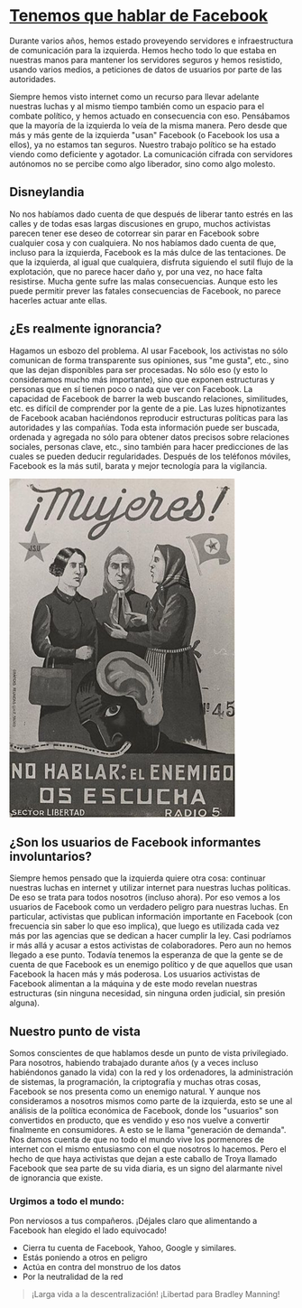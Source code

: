 # [Tenemos que hablar de Facebook](http://nadir.org/txt/Tenemos_que_hablar_de_Facebook.html)

Durante varios años, hemos estado proveyendo servidores e infraestructura de comunicación para la izquierda. Hemos hecho todo lo que estaba en nuestras manos para mantener los servidores seguros y hemos resistido, usando varios medios, a peticiones de datos de usuarios por parte de las autoridades.

Siempre hemos visto internet como un recurso para llevar adelante nuestras luchas y al mismo tiempo también como un espacio para el combate político, y hemos actuado en consecuencia con eso. Pensábamos que la mayoría de la izquierda lo veía de la misma manera. Pero desde que más y más gente de la izquierda "usan" Facebook (o Facebook los usa a ellos), ya no estamos tan seguros. Nuestro trabajo político se ha estado viendo como deficiente y agotador. La comunicación cifrada con servidores autónomos no se percibe como algo liberador, sino como algo molesto.

## Disneylandia

No nos habíamos dado cuenta de que después de liberar tanto estrés en las calles y de todas esas largas discusiones en grupo, muchos activistas parecen tener ese deseo de cotorrear sin parar en Facebook sobre cualquier cosa y con cualquiera. No nos habíamos dado cuenta de que, incluso para la izquierda, Facebook es la más dulce de las tentaciones. De que la izquierda, al igual que cualquiera, disfruta siguiendo el sutil flujo de la explotación, que no parece hacer daño y, por una vez, no hace falta resistirse. Mucha gente sufre las malas consecuencias. Aunque esto les puede permitir prever las fatales consecuencias de Facebook, no parece hacerles actuar ante ellas.

## ¿Es realmente ignorancia?

Hagamos un esbozo del problema. Al usar Facebook, los activistas no sólo comunican de forma transparente sus opiniones, sus "me gusta", etc., sino que las dejan disponibles para ser procesadas. No sólo eso (y esto lo consideramos mucho más importante), sino que exponen estructuras y personas que en sí tienen poco o nada que ver con Facebook. La capacidad de Facebook de barrer la web buscando relaciones, similitudes, etc. es difícil de comprender por la gente de a pie. Las luzes hipnotizantes de Facebook acaban haciéndonos reproducir estructuras políticas para las autoridades y las compañías. Toda esta información puede ser buscada, ordenada y agregada no sólo para obtener datos precisos sobre relaciones sociales, personas clave, etc., sino también para hacer predicciones de las cuales se pueden deducir regularidades. Después de los teléfonos móviles, Facebook es la más sutil, barata y mejor tecnología para la vigilancia.

![No hablar, el enemigo os escucha](img/no_hablar_el_enemigo_os_escucha.png)

## ¿Son los usuarios de Facebook informantes involuntarios?

Siempre hemos pensado que la izquierda quiere otra cosa: continuar nuestras luchas en internet y utilizar internet para nuestras luchas políticas. De eso se trata para todos nosotros (incluso ahora). Por eso vemos a los usuarios de Facebook como un verdadero peligro para nuestras luchas. En particular, activistas que publican información importante en Facebook (con frecuencia sin saber lo que eso implica), que luego es utilizada cada vez más por las agencias que se dedican a hacer cumplir la ley. Casi podríamos ir más allá y acusar a estos activistas de colaboradores. Pero aun no hemos llegado a ese punto. Todavía tenemos la esperanza de que la gente se de cuenta de que Facebook es un enemigo político y de que aquellos que usan Facebook la hacen más y más poderosa. Los usuarios activistas de Facebook alimentan a la máquina y de este modo revelan nuestras estructuras (sin ninguna necesidad, sin ninguna orden judicial, sin presión alguna).

## Nuestro punto de vista

Somos conscientes de que hablamos desde un punto de vista privilegiado. Para nosotros, habiendo trabajado durante años (y a veces incluso habiéndonos ganado la vida) con la red y los ordenadores, la administración de sistemas, la programación, la criptografía y muchas otras cosas, Facebook se nos presenta como un enemigo natural. Y aunque nos consideramos a nosotros mismos como parte de la izquierda, esto se une al análisis de la política económica de Facebook, donde los "usuarios" son convertidos en producto, que es vendido y eso nos vuelve a convertir finalmente en consumidores. A esto se le llama "generación de demanda". Nos damos cuenta de que no todo el mundo vive los pormenores de internet con el mismo entusiasmo con el que nosotros lo hacemos. Pero el hecho de que haya activistas que dejan a este caballo de Troya llamado Facebook que sea parte de su vida diaria, es un signo del alarmante nivel de ignorancia que existe.

### Urgimos a todo el mundo:

Pon nerviosos a tus compañeros. ¡Déjales claro que alimentando a Facebook han elegido el lado equivocado!
 
* Cierra tu cuenta de Facebook, Yahoo, Google y similares.
* Estás poniendo a otros en peligro
* Actúa en contra del monstruo de los datos
* Por la neutralidad de la red

> ¡Larga vida a la descentralización!
> ¡Libertad para Bradley Manning!
